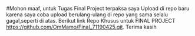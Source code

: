#Mohon maaf, untuk Tugas Final Project terpaksa saya Upload di repo baru karena saya coba upload berulang-ulang di repo yang sama selalu gagal,seperti di atas. Berikut link Repo Khusus untuk FINAL PROJECT https://github.com/OmMamo/Final_71190425.git. Terima kasih

